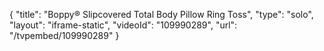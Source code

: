 {
    "title": "Boppy&reg; Slipcovered Total Body Pillow Ring Toss",
    "type": "solo",
    "layout": "iframe-static",
    "videoId": "109990289",
    "url": "\/tvpembed\/109990289"
}
